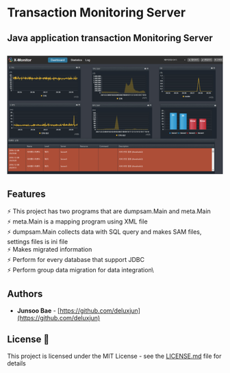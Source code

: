 # Transaction Monitoring Server

## Java application transaction Monitoring Server

<h2 align="center">
  <img src="https://github.com/deluxjun/Monitor-Server/blob/master/Monitor-page1.png" alt="Monitor Server" />
  <br>
</h2>

## Features

⚡️ This project has two programs that are dumpsam.Main and meta.Main\
⚡️ meta.Main is a mapping program using XML file\
⚡️ dumpsam.Main collects data with SQL query and makes SAM files, settings files is ini file\
⚡️ Makes migrated information\
⚡️ Perform for every database that support JDBC\
⚡️ Perform group data migration for data integration\


## Authors

- **Junsoo Bae** - [https://github.com/deluxjun](https://github.com/deluxjun)

## License 📄

This project is licensed under the MIT License - see the [LICENSE.md](LICENSE.md) file for details